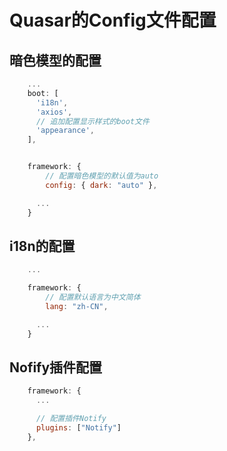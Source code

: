 # Quasar的Config文件配置
## 暗色模型的配置
```javascript
    ...
    boot: [
      'i18n',
      'axios',
      // 追加配置显示样式的boot文件
      'appearance',
    ],


    framework: {
        // 配置暗色模型的默认值为auto
        config: { dark: "auto" },

      ...
    }
```

## i18n的配置
```javascript
    ...

    framework: {
        // 配置默认语言为中文简体
        lang: "zh-CN",

      ...
    }
```


## Nofify插件配置
```javascript
    framework: {
      ...

      // 配置插件Notify
      plugins: ["Notify"]
    },
```